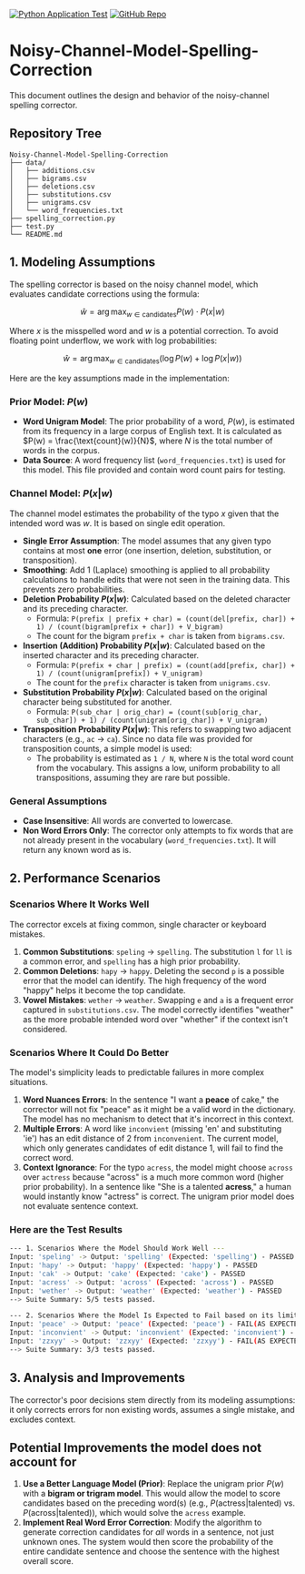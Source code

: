 [![Python Application Test](https://github.com/U1186204/Noisy-Channel-Model-Spelling-Correction/actions/workflows/python-app.yml/badge.svg)](https://github.com/U1186204/Noisy-Channel-Model-Spelling-Correction/actions/workflows/python-app.yml)
[![GitHub Repo](https://img.shields.io/badge/Repo-View_on_GitHub-blue.svg)](https://github.com/U1186204/Noisy-Channel-Model-Spelling-Correction)

# Noisy-Channel-Model-Spelling-Correction

This document outlines the design and behavior of the noisy-channel spelling corrector.

## Repository Tree
```
Noisy-Channel-Model-Spelling-Correction
├── data/
│   ├── additions.csv
│   ├── bigrams.csv
│   ├── deletions.csv
│   ├── substitutions.csv
│   ├── unigrams.csv
│   └── word_frequencies.txt
├── spelling_correction.py
├── test.py
└── README.md
```

## 1. Modeling Assumptions

The spelling corrector is based on the noisy channel model, which evaluates candidate corrections using the formula:

$$ \hat{w} = \arg\max_{w \in \text{candidates}} P(w) \cdot P(x|w) $$

Where $x$ is the misspelled word and $w$ is a potential correction. To avoid floating point underflow, we work with log probabilities:

$$ \hat{w} = \arg\max_{w \in \text{candidates}} (\log P(w) + \log P(x|w)) $$

Here are the key assumptions made in the implementation:

### Prior Model: $P(w)$

* **Word Unigram Model**: The prior probability of a word, $P(w)$, is estimated from its frequency in a large corpus of English text. It is calculated as $P(w) = \frac{\text{count}(w)}{N}$, where $N$ is the total number of words in the corpus.
* **Data Source**: A word frequency list (`word_frequencies.txt`) is used for this model. This file provided and contain word count pairs for testing.

### Channel Model: $P(x|w)$

The channel model estimates the probability of the typo $x$ given that the intended word was $w$. It is based on single edit operation.

* **Single Error Assumption**: The model assumes that any given typo contains at most **one** error (one insertion, deletion, substitution, or transposition).
* **Smoothing**: Add 1 (Laplace) smoothing is applied to all probability calculations to handle edits that were not seen in the training data. This prevents zero probabilities.
* **Deletion Probability $P(x|w)$**: Calculated based on the deleted character and its preceding character.
    * Formula: `P(prefix | prefix + char) = (count(del[prefix, char]) + 1) / (count(bigram[prefix + char]) + V_bigram)`
    * The count for the bigram `prefix + char` is taken from `bigrams.csv`.
* **Insertion (Addition) Probability $P(x|w)$**: Calculated based on the inserted character and its preceding character.
    * Formula: `P(prefix + char | prefix) = (count(add[prefix, char]) + 1) / (count(unigram[prefix]) + V_unigram)`
    * The count for the `prefix` character is taken from `unigrams.csv`.
* **Substitution Probability $P(x|w)$**: Calculated based on the original character being substituted for another.
    * Formula: `P(sub_char | orig_char) = (count(sub[orig_char, sub_char]) + 1) / (count(unigram[orig_char]) + V_unigram)`
* **Transposition Probability $P(x|w)$**: This refers to swapping two adjacent characters (e.g., `ac` -> `ca`). Since no data file was provided for transposition counts, a simple model is used:
    * The probability is estimated as `1 / N`, where `N` is the total word count from the vocabulary. This assigns a low, uniform probability to all transpositions, assuming they are rare but possible.

### General Assumptions
* **Case Insensitive**: All words are converted to lowercase.
* **Non Word Errors Only**: The corrector only attempts to fix words that are not already present in the vocabulary (`word_frequencies.txt`). It will return any known word as is.

## 2. Performance Scenarios

### Scenarios Where It Works Well
The corrector excels at fixing common, single character or keyboard mistakes.

1.  **Common Substitutions**: `speling` → `spelling`. The substitution `l` for `ll` is a common error, and `spelling` has a high prior probability.
2.  **Common Deletions**: `hapy` → `happy`. Deleting the second `p` is a possible error that the model can identify. The high frequency of the word "happy" helps it become the top candidate.
3.  **Vowel Mistakes**: `wether` → `weather`. Swapping `e` and `a` is a frequent error captured in `substitutions.csv`. The model correctly identifies "weather" as the more probable intended word over "whether" if the context isn't considered.

### Scenarios Where It Could Do Better
The model's simplicity leads to predictable failures in more complex situations.

1.  **Word Nuances Errors**: In the sentence "I want a **peace** of cake," the corrector will not fix "peace" as it might be a valid word in the dictionary. The model has no mechanism to detect that it's incorrect in this context.
2.  **Multiple Errors**: A word like `inconvient` (missing 'en' and substituting 'ie') has an edit distance of 2 from `inconvenient`. The current model, which only generates candidates of edit distance 1, will fail to find the correct word.
3.  **Context Ignorance**: For the typo `acress`, the model might choose `across` over `actress` because "across" is a much more common word (higher prior probability). In a sentence like "She is a talented **acress**," a human would instantly know "actress" is correct. The unigram prior model does not evaluate sentence context.

### Here are the Test Results
```bash
--- 1. Scenarios Where the Model Should Work Well ---
Input: 'speling' -> Output: 'spelling' (Expected: 'spelling') - PASSED
Input: 'hapy' -> Output: 'happy' (Expected: 'happy') - PASSED
Input: 'cak' -> Output: 'cake' (Expected: 'cake') - PASSED
Input: 'acress' -> Output: 'across' (Expected: 'across') - PASSED
Input: 'wether' -> Output: 'weather' (Expected: 'weather') - PASSED
--> Suite Summary: 5/5 tests passed.

--- 2. Scenarios Where the Model Is Expected to Fail based on its limitations---
Input: 'peace' -> Output: 'peace' (Expected: 'peace') - FAIL(AS EXPECTED)
Input: 'inconvient' -> Output: 'inconvient' (Expected: 'inconvient') - FAIL(AS EXPECTED)
Input: 'zzxyy' -> Output: 'zzxyy' (Expected: 'zzxyy') - FAIL(AS EXPECTED)
--> Suite Summary: 3/3 tests passed.
```

## 3. Analysis and Improvements
The corrector's poor decisions stem directly from its modeling assumptions: it only corrects errors for non existing words, assumes a single mistake, and excludes context.


## Potential Improvements the model does not account for
1.  **Use a Better Language Model (Prior)**: Replace the unigram prior $P(w)$ with a **bigram or trigram model**. This would allow the model to score candidates based on the preceding word(s) (e.g., $P(\text{actress} | \text{talented})$ vs. $P(\text{across} | \text{talented})$), which would solve the `acress` example.
2.  **Implement Real Word Error Correction**: Modify the algorithm to generate correction candidates for *all* words in a sentence, not just unknown ones. The system would then score the probability of the entire candidate sentence and choose the sentence with the highest overall score.
